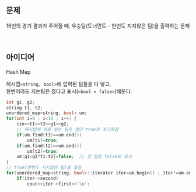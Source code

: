## 문제
16번의 경기 결과가 주어질 때, 우승팀(토너먼트 - 한번도 지지않은 팀)을 출력하는 문제

<br/>

## 아이디어
Hash Map

해시맵`<string, bool>`에 입력된 팀들을 다 넣고,  
한번이라도 지는팀은 졌다고 표시(`<bool = false>`)해둔다.
```cpp
int g1, g2;
string t1, t2;
unordered_map<string, bool> um;
for(int i=0 ; i<16 ; i++) {
	cin>>t1>>t2>>g1>>g2;
	// 해시맵에 처음 넣는 팀은 일단 true로 초기화함
	if(um.find(t1)==um.end())
		um[t1]=true;
	if(um.find(t2)==um.end())
		um[t2]=true;
	um[g1<g2?t1:t2]=false;	// 진 팀은 false로 표시
}
// true(한번도 지지않은 팀)를 찾음
for(unordered_map<string, bool>::iterator iter=um.begin() ; iter!=um.end() ; iter++)
	if(iter->second)
		cout<<iter->first<<'\n';
```